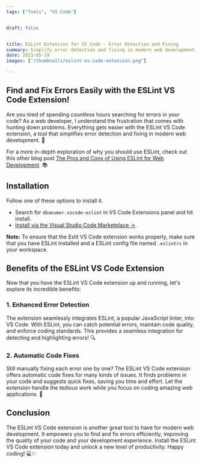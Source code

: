 ```yaml
---
tags: ["Tools", "VS Code"]


draft: false


title: ESLint Extension for VS Code - Error Detection and Fixing
summary: Simplify error detection and fixing in modern web development with the ESLint VS Code extension. Find out how it enhances code quality and saves you time. 🚀
date: 2023-05-19
images: ["/thumbnails/eslint-vs-code-extension.png"]

---
```


## Find and Fix Errors Easily with the ESLint VS Code Extension!

Are you tired of spending countless hours searching for errors in your code? As a web developer, I understand the frustration that comes with hunting down problems. Everything gets easier with the ESLint VS Code extension, a tool that simplifies error detection and fixing in modern web development. 🚀

For a more in-depth exploration of why you should use ESLint, check out this other blog post [The Pros and Cons of Using ESLint for Web Development](https://www.franciscomoretti.com/blog/the-pros-and-cons-of-using-eslint). 📚

## Installation
Follow one of these options to install it. 
-  Search for `dbaeumer.vscode-eslint` in VS Code Extensions panel and hit install.
- [Install via the Visual Studio Code Marketplace →](https://marketplace.visualstudio.com/items?itemName=dbaeumer.vscode-eslint).

**Note:** To ensure that the Eslit VS Code extension works properly, make sure that you have ESLint installed and a ESLint config file named `.eslintrc` in your workspace.

## Benefits of the ESLint VS Code Extension

Now that you have the ESLint VS Code extension up and running, let's explore its incredible benefits:

### 1. Enhanced Error Detection

The extension seamlessly integrates ESLint, a popular JavaScript linter, into VS Code. With ESLint, you can catch potential errors, maintain code quality, and enforce coding standards. This provides a seamless integration for detecting and highlighting errors! 🔍

### 2. Automatic Code Fixes

Still manually fixing each error one by one? The ESLint VS Code extension offers automatic code fixes for many kinds of issues. It finds problems in your code and suggests quick fixes, saving you time and effort. Let the extension handle the tedious work while you focus on coding amazing web applications. 💪

## Conclusion

The ESLint VS Code extension is another great tool to have for modern web development. It empowers you to find and fix errors efficiently, improving the quality of your code and your development experience. Install the ESLint VS Code extension today and unlock a new level of productivity. Happy coding! 💻✨